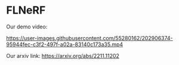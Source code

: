 # FLNeRF
Our demo video:


https://user-images.githubusercontent.com/55280162/202906374-95944fec-c3f2-497f-a02a-83140c173a35.mp4


Our arxiv link: https://arxiv.org/abs/2211.11202
